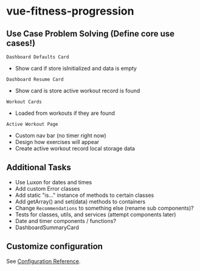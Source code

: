 # vue-fitness-progression

## Use Case Problem Solving (Define core use cases!)

`Dashboard Defaults Card`

- Show card if store isInitialized and data is empty

`Dashboard Resume Card`

- Show card is store active workout record is found

`Workout Cards`

- Loaded from workouts if they are found

`Active Workout Page`

- Custom nav bar (no timer right now)
- Design how exercises will appear
- Create active workout record local storage data

## Additional Tasks

- Use Luxon for dates and times
- Add custom Error classes
- Add static "is..." instance of methods to certain classes
- Add getArray() and set(data) methods to containers
- Change `Recommendations` to something else (rename sub components)?
- Tests for classes, utils, and services (attempt components later)
- Date and timer components / functions?
- DashboardSummaryCard

## Customize configuration

See [Configuration Reference](https://cli.vuejs.org/config/).
